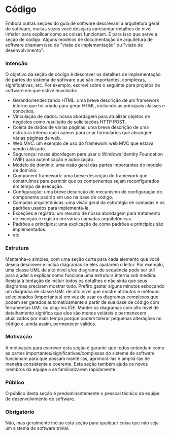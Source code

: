 # Código

Embora outras seções do guia de software descrevam a arquitetura geral do software, muitas vezes você desejará apresentar detalhes de nível inferior para explicar como as coisas funcionam. É para isso que serve a seção de código. Alguns modelos de documentação de arquitetura de software chamam isso de "visão de implementação" ou "visão de desenvolvimento".

### Intenção

O objetivo da seção de código é descrever os detalhes de implementação de partes do sistema de software que são importantes, complexas, significativas, etc. Por exemplo, escrevi sobre o seguinte para projetos de software em que estive envolvido:

- Gerando/renderizando HTML: uma breve descrição de um framework interno que foi criado para gerar HTML, incluindo as principais classes e conceitos.
- Vinculação de dados: nossa abordagem para atualizar objetos de negócios como resultado de solicitações HTTP POST.
- Coleta de dados de várias páginas: uma breve descrição de uma estrutura interna que usamos para criar formulários que abrangem várias páginas da web.
- Web MVC: um exemplo de uso do framework web MVC que estava sendo utilizado.
- Segurança: nossa abordagem para usar o Windows Identity Foundation (WIF) para autenticação e autorização.
- Modelo de domínio: uma visão geral das partes importantes do modelo de domínio.
- Component framework: uma breve descrição do framework que construímos para permitir que os componentes sejam reconfigurados em tempo de execução.
- Configuração: uma breve descrição do mecanismo de configuração do componente padrão em uso na base de código.
- Camadas arquitetônicas: uma visão geral da estratégia de camadas e os padrões usados para implementá-la.
- Exceções e registro: um resumo de nossa abordagem para tratamento de exceção e registro em várias camadas arquitetônicas.
- Padrões e princípios: uma explicação de como padrões e princípios são implementados.
- etc

### Estrutura

Mantenha-o simples, com uma seção curta para cada elemento que você deseja descrever e inclua diagramas se eles ajudarem o leitor. Por exemplo, uma classe UML de alto nível e/ou diagrama de sequência pode ser útil para ajudar a explicar como funciona uma estrutura interna sob medida. Resista à tentação de incluir todos os detalhes e não sinta que seus diagramas precisam mostrar tudo. Prefiro gastar alguns minutos esboçando um diagrama de classe UML de alto nível que mostre atributos e métodos selecionados (importantes) em vez de usar os diagramas complexos que podem ser gerados automaticamente a partir de sua base de código com ferramentas UML ou plug-ins IDE. Manter os diagramas com alto nível de detalhamento significa que eles são menos voláteis e permanecem atualizados por mais tempo porque podem tolerar pequenas alterações no código e, ainda assim, permanecer válidos.

### Motivação

A motivação para escrever esta seção é garantir que todos entendam como as partes importantes/significativas/complexas do sistema de software funcionam para que possam mantê-las, aprimorá-las e ampliá-las de maneira consistente e coerente. Esta seção também ajuda os novos membros da equipe a se familiarizarem rapidamente.

### Público
O público desta seção é predominantemente o pessoal técnico da equipe de desenvolvimento de software.

### Obrigatório
Não, mas geralmente incluo esta seção para qualquer coisa que não seja um sistema de software trivial.